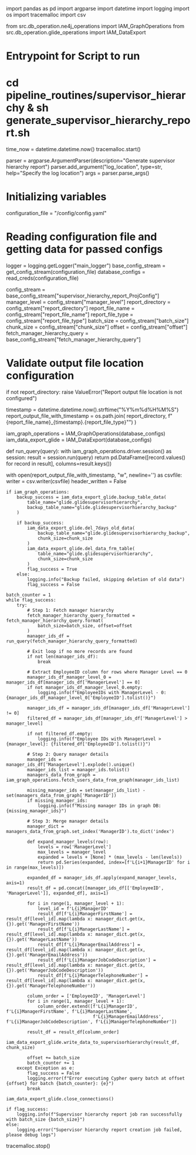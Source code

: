 import pandas as pd
import argparse
import datetime
import logging
import os
import tracemalloc
import csv

from src.db_operation.ne4j_operations import IAM_GraphOperations
from src.db_operation.glide_operations import IAM_DataExport

# Entrypoint for Script to run
# cd pipeline_routines/supervisor_hierarchy & sh generate_supervisor_hierarchy_report.sh

time_now = datetime.datetime.now()
tracemalloc.start()

parser = argparse.ArgumentParser(description="Generate supervisor hierarchy report")
parser.add_argument("log_location", type=str, help="Specify the log location")
args = parser.parse_args()

# Initializing variables
configuration_file = "/config/config.yaml"

# Reading configuration file and getting data for passed configs
logger = logging.getLogger("main_logger")
base_config_stream = get_config_stream(configuration_file)
database_configs = read_creds(configuration_file)

config_stream = base_config_stream["supervisor_hierarchy_report_ProjConfig"]
manager_level = config_stream["manager_level"]
report_directory = config_stream["report_directory"]
report_file_name = config_stream["report_file_name"]
report_file_type = config_stream["report_file_type"]
batch_size = config_stream["batch_size"]
chunk_size = config_stream["chunk_size"]
offset = config_stream["offset"]
fetch_manager_hierarchy_query = base_config_stream["fetch_manager_hierarchy_query"]

# Validate output file location configuration
if not report_directory:
    raise ValueError("Report output file location is not configured")

timestamp = datetime.datetime.now().strftime("%Y%m%d%H%M%S")
report_output_file_with_timestamp = os.path.join(
    report_directory, f"{report_file_name}_{timestamp}.{report_file_type}"")
)

iam_graph_operations = IAM_GraphOperations(database_configs)
iam_data_export_glide = IAM_DataExport(database_configs)

def run_query(query):
    with iam_graph_operations.driver.session() as session:
        result = session.run(query)
    return pd.DataFrame([record.values() for record in result], columns=result.keys())

with open(report_output_file_with_timestamp, "w", newline='') as csvfile:
    writer = csv.writer(csvfile)
    header_written = False

    if iam_graph_operations:
        backup_success = iam_data_export_glide.backup_table_data(
            table_name="glide.glidesupervisorhierarchy",
            backup_table_name="glide.glidesupervisorhierarchy_backup"
        )
        
        if backup_success:
            iam_data_export_glide.del_7days_old_data(
                backup_table_name="glide.glidesupervisorhierarchy_backup",
                chunk_size=chunk_size
            )
            iam_data_export_glide.del_data_frm_table(
                table_name="glide.glidesupervisorhierarchy",
                chunk_size=chunk_size
            )
            flag_success = True
        else:
            logging.info("Backup failed, skipping deletion of old data")
            flag_success = False

    batch_counter = 1
    while flag_success:
        try:
            # Step 1: Fetch manager hierarchy
            fetch_manager_hierarchy_query_formatted = fetch_manager_hierarchy_query.format(
                batch_size=batch_size, offset=offset
            )
            manager_ids_df = run_query(fetch_manager_hierarchy_query_formatted)

            # Exit loop if no more records are found
            if not len(manager_ids_df):
                break

            # Extract EmployeeID column for rows where Manager Level == 0
            manager_ids_df_manager_level_0 = manager_ids_df[manager_ids_df['ManagerLevel'] == 0]
            if not manager_ids_df_manager_level_0.empty:
                logging.info(f"EmployeeIDs with ManagerLevel - 0: {manager_ids_df_manager_level_0['EmployeeID'].tolist()}")

            manager_ids_df = manager_ids_df[manager_ids_df['ManagerLevel'] != 0]
            filtered_df = manager_ids_df[manager_ids_df['ManagerLevel'] > manager_level]
            
            if not filtered_df.empty:
                logging.info(f"Employee IDs with ManagerLevel > {manager_level}: {filtered_df['EmployeeID'].tolist()}")
            
            # Step 2: Query manager details
            manager_ids = manager_ids_df['ManagerLevel'].explode().unique()
            manager_ids_list = manager_ids.tolist()
            managers_data_from_graph = iam_graph_operations.fetch_users_data_from_graph(manager_ids_list)
            
            missing_manager_ids = set(manager_ids_list) - set(managers_data_from_graph['ManagerID'])
            if missing_manager_ids:
                logging.info(f"Missing manager IDs in graph DB: {missing_manager_ids}")
            
            # Step 3: Merge manager details
            manager_dict = managers_data_from_graph.set_index('ManagerID').to_dict('index')
            
            def expand_manager_levels(row):
                levels = row['ManagerLevel']
                max_levels = manager_level
                expanded = levels + [None] * (max_levels - len(levels))
                return pd.Series(expanded, index=[f'L{i+1}ManagerID' for i in range(max_levels)])
            
            expanded_df = manager_ids_df.apply(expand_manager_levels, axis=1)
            result_df = pd.concat([manager_ids_df[['EmployeeID', 'ManagerLevel']], expanded_df], axis=1)
            
            for i in range(1, manager_level + 1):
                level_id = f'L{i}ManagerID'
                result_df[f'L{i}ManagerFirstName'] = result_df[level_id].map(lambda x: manager_dict.get(x, {}).get('ManagerFirstName'))
                result_df[f'L{i}ManagerLastName'] = result_df[level_id].map(lambda x: manager_dict.get(x, {}).get('ManagerLastName'))
                result_df[f'L{i}ManagerEmailAddress'] = result_df[level_id].map(lambda x: manager_dict.get(x, {}).get('ManagerEmailAddress'))
                result_df[f'L{i}ManagerJobCodeDescription'] = result_df[level_id].map(lambda x: manager_dict.get(x, {}).get('ManagerJobCodeDescription'))
                result_df[f'L{i}ManagerTelephoneNumber'] = result_df[level_id].map(lambda x: manager_dict.get(x, {}).get('ManagerTelephoneNumber'))
            
            column_order = ['EmployeeID', 'ManagerLevel']
            for i in range(1, manager_level + 1):
                column_order.extend([f'L{i}ManagerID', f'L{i}ManagerFirstName', f'L{i}ManagerLastName',
                                     f'L{i}ManagerEmailAddress', f'L{i}ManagerJobCodeDescription', f'L{i}ManagerTelephoneNumber'])
            
            result_df = result_df[column_order]
            iam_data_export_glide.write_data_to_supervisorhierarchy(result_df, chunk_size)
            
            offset += batch_size
            batch_counter += 1
        except Exception as e:
            flag_success = False
            logging.error(f"Error executing Cypher query batch at offset {offset} for batch {batch_counter}: {e}")
            break
    
    iam_data_export_glide.close_connections()
    
    if flag_success:
        logging.info(f"Supervisor hierarchy report job ran successfully with batch_size {batch_size}")
    else:
        logging.error("Supervisor hierarchy report creation job failed, please debug logs")

tracemalloc.stop()
